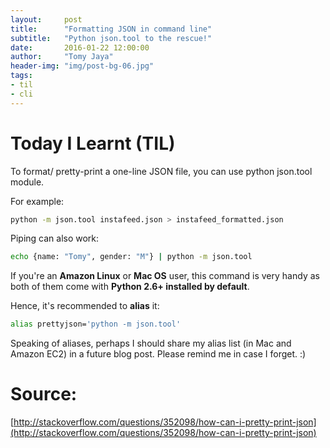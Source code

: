 ```yaml
---
layout:     post
title:      "Formatting JSON in command line"
subtitle:   "Python json.tool to the rescue!"
date:       2016-01-22 12:00:00
author:     "Tomy Jaya"
header-img: "img/post-bg-06.jpg"
tags:
- til
- cli
---
```


# Today I Learnt (TIL)
To format/ pretty-print a one-line JSON file, you can use python json.tool module. 

For example: 

```bash
python -m json.tool instafeed.json > instafeed_formatted.json
```
 
Piping can also work: 

``` bash
echo {name: "Tomy", gender: "M"} | python -m json.tool 
```

If you're an **Amazon Linux** or **Mac OS** user, this command is very handy as both of them come with **Python 2.6+ installed by default**. 

Hence, it's recommended to **alias** it: 

``` bash
alias prettyjson='python -m json.tool'
```

Speaking of aliases, perhaps I should share my alias list (in Mac and Amazon EC2) in a future blog post. Please remind me in case I forget. :)

# Source: 
[http://stackoverflow.com/questions/352098/how-can-i-pretty-print-json](http://stackoverflow.com/questions/352098/how-can-i-pretty-print-json)

